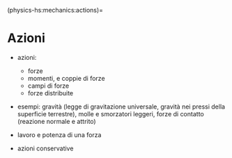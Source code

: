 (physics-hs:mechanics:actions)=
# Azioni

- azioni:
  - forze
  - momenti, e coppie di forze
  - campi di forze
  - forze distribuite

- esempi: gravità (legge di gravitazione universale, gravità nei pressi della superficie terrestre), molle e smorzatori leggeri, forze di contatto (reazione normale e attrito)

- lavoro e potenza di una forza

- azioni conservative
